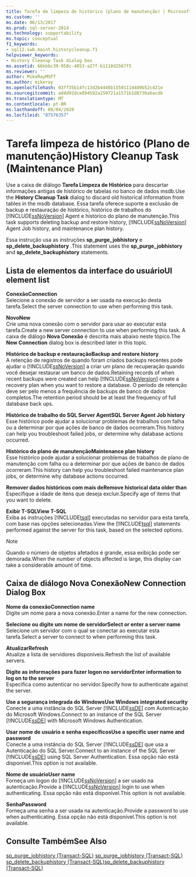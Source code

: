 ```yaml
---
title: Tarefa de limpeza de histórico (plano de manutenção) | Microsoft Docs
ms.custom: ''
ms.date: 06/13/2017
ms.prod: sql-server-2014
ms.technology: supportability
ms.topic: conceptual
f1_keywords:
- sql12.swb.maint.historycleanup.f1
helpviewer_keywords:
- History Cleanup Task dialog box
ms.assetid: 66bb6c39-958c-4053-a27f-b1118d2567f5
ms.reviewer: ''
author: MikeRayMSFT
ms.author: mikeray
ms.openlocfilehash: 03ff35b14fc13d2b4446b15501114489b52c421e
ms.sourcegitcommit: ad4d92dce894592a259721a1571b1d8736abacdb
ms.translationtype: MT
ms.contentlocale: pt-BR
ms.lasthandoff: 08/04/2020
ms.locfileid: "87576357"
---
```

# <a name="history-cleanup-task-maintenance-plan"></a><span data-ttu-id="0ed33-102">Tarefa limpeza de histórico (Plano de manutenção)</span><span class="sxs-lookup"><span data-stu-id="0ed33-102">History Cleanup Task (Maintenance Plan)</span></span>

  <span data-ttu-id="0ed33-103">Use a caixa de diálogo **Tarefa Limpeza de Histórico** para descartar informações antigas de histórico de tabelas no banco de dados msdb.</span><span class="sxs-lookup"><span data-stu-id="0ed33-103">Use the **History Cleanup Task** dialog to discard old historical information from tables in the msdb database.</span></span> <span data-ttu-id="0ed33-104">Essa tarefa oferece suporte a exclusão de backup e restauração de histórico, histórico de trabalhos do [!INCLUDE[ssNoVersion](../../includes/ssnoversion-md.md)] Agent e histórico do plano de manutenção.</span><span class="sxs-lookup"><span data-stu-id="0ed33-104">This task supports deleting backup and restore history, [!INCLUDE[ssNoVersion](../../includes/ssnoversion-md.md)] Agent Job history, and maintenance plan history.</span></span>  
  
 <span data-ttu-id="0ed33-105">Essa instrução usa as instruções **sp_purge_jobhistory** e **sp_delete_backuphistory** .</span><span class="sxs-lookup"><span data-stu-id="0ed33-105">This statement uses the **sp_purge_jobhistory** and **sp_delete_backuphistory** statements.</span></span>  
  
## <a name="ui-element-list"></a><span data-ttu-id="0ed33-106">Lista de elementos da interface do usuário</span><span class="sxs-lookup"><span data-stu-id="0ed33-106">UI element list</span></span>  
 <span data-ttu-id="0ed33-107">**Conexão**</span><span class="sxs-lookup"><span data-stu-id="0ed33-107">**Connection**</span></span>  
 <span data-ttu-id="0ed33-108">Selecione a conexão de servidor a ser usada na execução desta tarefa.</span><span class="sxs-lookup"><span data-stu-id="0ed33-108">Select the server connection to use when performing this task.</span></span>  
  
 <span data-ttu-id="0ed33-109">**Novo**</span><span class="sxs-lookup"><span data-stu-id="0ed33-109">**New**</span></span>  
 <span data-ttu-id="0ed33-110">Crie uma nova conexão com o servidor para usar ao executar esta tarefa.</span><span class="sxs-lookup"><span data-stu-id="0ed33-110">Create a new server connection to use when performing this task.</span></span> <span data-ttu-id="0ed33-111">A caixa de diálogo **Nova Conexão** é descrita mais abaixo neste tópico.</span><span class="sxs-lookup"><span data-stu-id="0ed33-111">The **New Connection** dialog box is described later in this topic.</span></span>  
  
 <span data-ttu-id="0ed33-112">**Histórico de backup e restauração**</span><span class="sxs-lookup"><span data-stu-id="0ed33-112">**Backup and restore history**</span></span>  
 <span data-ttu-id="0ed33-113">A retenção de registros de quando foram criados backups recentes pode ajudar o [!INCLUDE[ssNoVersion](../../includes/ssnoversion-md.md)] a criar um plano de recuperação quando você desejar restaurar um banco de dados.</span><span class="sxs-lookup"><span data-stu-id="0ed33-113">Retaining records of when recent backups were created can help [!INCLUDE[ssNoVersion](../../includes/ssnoversion-md.md)] create a recovery plan when you want to restore a database.</span></span> <span data-ttu-id="0ed33-114">O período de retenção deve ser pelo menos a frequência de backups de banco de dados completos.</span><span class="sxs-lookup"><span data-stu-id="0ed33-114">The retention period should be at least the frequency of full database back ups.</span></span>  
  
 <span data-ttu-id="0ed33-115">**Histórico de trabalho do SQL Server Agent**</span><span class="sxs-lookup"><span data-stu-id="0ed33-115">**SQL Server Agent Job history**</span></span>  
 <span data-ttu-id="0ed33-116">Esse histórico pode ajudar a solucionar problemas de trabalhos com falha ou a determinar por que ações de banco de dados ocorreram.</span><span class="sxs-lookup"><span data-stu-id="0ed33-116">This history can help you troubleshoot failed jobs, or determine why database actions occurred.</span></span>  
  
 <span data-ttu-id="0ed33-117">**Histórico do plano de manutenção**</span><span class="sxs-lookup"><span data-stu-id="0ed33-117">**Maintenance plan history**</span></span>  
 <span data-ttu-id="0ed33-118">Esse histórico pode ajudar a solucionar problemas de trabalhos de plano de manutenção com falha ou a determinar por que ações de banco de dados ocorreram.</span><span class="sxs-lookup"><span data-stu-id="0ed33-118">This history can help you troubleshoot failed maintenance plan jobs, or determine why database actions occurred.</span></span>  
  
 <span data-ttu-id="0ed33-119">**Remover dados históricos com mais de**</span><span class="sxs-lookup"><span data-stu-id="0ed33-119">**Remove historical data older than**</span></span>  
 <span data-ttu-id="0ed33-120">Especifique a idade de itens que deseja excluir.</span><span class="sxs-lookup"><span data-stu-id="0ed33-120">Specify age of items that you want to delete.</span></span>  
  
 <span data-ttu-id="0ed33-121">**Exibir T-SQL**</span><span class="sxs-lookup"><span data-stu-id="0ed33-121">**View T-SQL**</span></span>  
 <span data-ttu-id="0ed33-122">Exiba as instruções [!INCLUDE[tsql](../../includes/tsql-md.md)] executadas no servidor para esta tarefa, com base nas opções selecionadas.</span><span class="sxs-lookup"><span data-stu-id="0ed33-122">View the [!INCLUDE[tsql](../../includes/tsql-md.md)] statements performed against the server for this task, based on the selected options.</span></span>  
  
> [!NOTE]  
>  <span data-ttu-id="0ed33-123">Quando o número de objetos afetados é grande, essa exibição pode ser demorada.</span><span class="sxs-lookup"><span data-stu-id="0ed33-123">When the number of objects affected is large, this display can take a considerable amount of time.</span></span>  
  
## <a name="new-connection-dialog-box"></a><span data-ttu-id="0ed33-124">Caixa de diálogo Nova Conexão</span><span class="sxs-lookup"><span data-stu-id="0ed33-124">New Connection Dialog Box</span></span>  
 <span data-ttu-id="0ed33-125">**Nome da conexão**</span><span class="sxs-lookup"><span data-stu-id="0ed33-125">**Connection name**</span></span>  
 <span data-ttu-id="0ed33-126">Digite um nome para a nova conexão.</span><span class="sxs-lookup"><span data-stu-id="0ed33-126">Enter a name for the new connection.</span></span>  
  
 <span data-ttu-id="0ed33-127">**Selecione ou digite um nome de servidor**</span><span class="sxs-lookup"><span data-stu-id="0ed33-127">**Select or enter a server name**</span></span>  
 <span data-ttu-id="0ed33-128">Selecione um servidor com o qual se conectar ao executar esta tarefa.</span><span class="sxs-lookup"><span data-stu-id="0ed33-128">Select a server to connect to when performing this task.</span></span>  
  
 <span data-ttu-id="0ed33-129">**Atualizar**</span><span class="sxs-lookup"><span data-stu-id="0ed33-129">**Refresh**</span></span>  
 <span data-ttu-id="0ed33-130">Atualize a lista de servidores disponíveis.</span><span class="sxs-lookup"><span data-stu-id="0ed33-130">Refresh the list of available servers.</span></span>  
  
 <span data-ttu-id="0ed33-131">**Digite as informações para fazer logon no servidor**</span><span class="sxs-lookup"><span data-stu-id="0ed33-131">**Enter information to log on to the server**</span></span>  
 <span data-ttu-id="0ed33-132">Especifica como autenticar no servidor.</span><span class="sxs-lookup"><span data-stu-id="0ed33-132">Specify how to authenticate against the server.</span></span>  
  
 <span data-ttu-id="0ed33-133">**Use a segurança integrada do Windows**</span><span class="sxs-lookup"><span data-stu-id="0ed33-133">**Use Windows integrated security**</span></span>  
 <span data-ttu-id="0ed33-134">Conecte a uma instância do SQL Server [!INCLUDE[ssDE](../../includes/ssde-md.md)] com Autenticação do Microsoft Windows.</span><span class="sxs-lookup"><span data-stu-id="0ed33-134">Connect to an instance of the SQL Server [!INCLUDE[ssDE](../../includes/ssde-md.md)] with Microsoft Windows Authentication.</span></span>  
  
 <span data-ttu-id="0ed33-135">**Usar nome de usuário e senha específicos**</span><span class="sxs-lookup"><span data-stu-id="0ed33-135">**Use a specific user name and password**</span></span>  
 <span data-ttu-id="0ed33-136">Conecte a uma instância do SQL Server [!INCLUDE[ssDE](../../includes/ssde-md.md)] que usa a Autenticação do SQL Server.</span><span class="sxs-lookup"><span data-stu-id="0ed33-136">Connect to an instance of the SQL Server [!INCLUDE[ssDE](../../includes/ssde-md.md)] using SQL Server Authentication.</span></span> <span data-ttu-id="0ed33-137">Essa opção não está disponível.</span><span class="sxs-lookup"><span data-stu-id="0ed33-137">This option is not available.</span></span>  
  
 <span data-ttu-id="0ed33-138">**Nome de usuário**</span><span class="sxs-lookup"><span data-stu-id="0ed33-138">**User name**</span></span>  
 <span data-ttu-id="0ed33-139">Forneça um logon do [!INCLUDE[ssNoVersion](../../includes/ssnoversion-md.md)] a ser usado na autenticação.</span><span class="sxs-lookup"><span data-stu-id="0ed33-139">Provide a [!INCLUDE[ssNoVersion](../../includes/ssnoversion-md.md)] login to use when authenticating.</span></span> <span data-ttu-id="0ed33-140">Essa opção não está disponível.</span><span class="sxs-lookup"><span data-stu-id="0ed33-140">This option is not available.</span></span>  
  
 <span data-ttu-id="0ed33-141">**Senha**</span><span class="sxs-lookup"><span data-stu-id="0ed33-141">**Password**</span></span>  
 <span data-ttu-id="0ed33-142">Forneça uma senha a ser usada na autenticação.</span><span class="sxs-lookup"><span data-stu-id="0ed33-142">Provide a password to use when authenticating.</span></span> <span data-ttu-id="0ed33-143">Essa opção não está disponível.</span><span class="sxs-lookup"><span data-stu-id="0ed33-143">This option is not available.</span></span>  
  
## <a name="see-also"></a><span data-ttu-id="0ed33-144">Consulte Também</span><span class="sxs-lookup"><span data-stu-id="0ed33-144">See Also</span></span>  
 <span data-ttu-id="0ed33-145">[sp_purge_jobhistory &#40;Transact-SQL&#41;](/sql/relational-databases/system-stored-procedures/sp-purge-jobhistory-transact-sql) </span><span class="sxs-lookup"><span data-stu-id="0ed33-145">[sp_purge_jobhistory &#40;Transact-SQL&#41;](/sql/relational-databases/system-stored-procedures/sp-purge-jobhistory-transact-sql) </span></span>  
 [<span data-ttu-id="0ed33-146">sp_delete_backuphistory &#40;Transact-SQL&#41;</span><span class="sxs-lookup"><span data-stu-id="0ed33-146">sp_delete_backuphistory &#40;Transact-SQL&#41;</span></span>](/sql/relational-databases/system-stored-procedures/sp-delete-backuphistory-transact-sql)  
  
  
